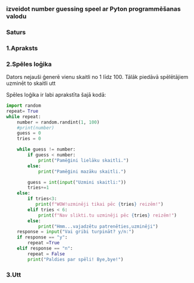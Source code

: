 ### izveidot number guessing speel ar Pyton  programmēšanas valodu

### Saturs

### 1.Apraksts
### 2.Spēles loģika

Dators nejauši ģenerē vienu skaitli no 1 līdz 100. Tālāk piedāvā spēlētājiem uzminēt to skaitli utt

Spēles loģika ir labi aprakstīta šajā kodā:
```py
import random
repeat= True
while repeat:
    number = random.randint(1, 100)
    #print(number) 
    guess = 0
    tries = 0

    while guess != number:
        if guess < number:
            print("Pamēģini lielāku skaitli.")
        else:
            print("Pamēģini mazāku skaitli.")

        guess = int(input("Uzmini skaitli:"))
        tries+=1
    else:
        if tries<3:
           print(f"WOW!uzminēji tikai pēc {tries} reizēm!")
        elif tries < 6:
            print(f"Nav slikti.tu uzminēji pēc {tries} reizēm!")
        else:
            print("Hmm...vajadzētu patrenēties,uzminēji")       
    response = input("Vai gribi turpināt? y/n:") 
    if response == "y":
        repeat =True
    elif response == "n":
        repeat = False
        print("Paldies par spēli! Bye,bye!")
```
### 3.Utt
